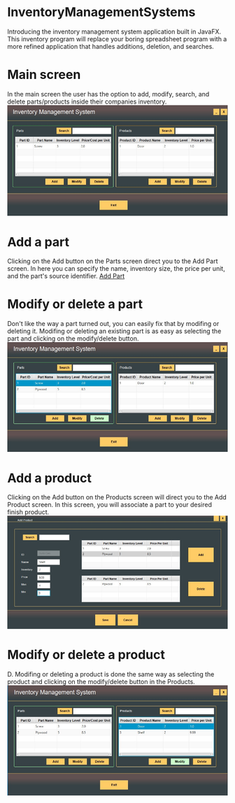 # InventoryManagementSystems
Introducing the inventory management system application built in JavaFX. This inventory program will replace your boring spreadsheet program with a more refined application that handles additions, deletion, and searches.

# Main screen
In the main screen the user has the option to add, modify, search, and delete parts/products inside their companies inventory.
![Main screen](https://raw.githubusercontent.com/rjpadilla/InventoryManagementSystems/master/screenshots/mainscreen.jpg  "Main screen") 

# Add a part
Clicking on the Add button on the Parts screen direct you to the Add Part screen. In here you can specify the name, inventory size, the price per unit, and the part's source identifier.
[Add Part](https://raw.githubusercontent.com/rjpadilla/InventoryManagementSystems/master/screenshots/addpartscreen.jpg  "Add Part") 

# Modify or delete a part
Don't like the way a part turned out, you can easily fix that by modifing or deleting it. Modifing or deleting an existing part is as easy as selecting the part and clicking on the modify/delete button.
![Modify/Delete Part](https://raw.githubusercontent.com/rjpadilla/InventoryManagementSystems/master/screenshots/selectedpart.jpg  "Modify/Delete Part") 

# Add a product
Clicking on the Add button on the Products screen will direct you to the Add Product screen. In this screen, you will associate a part to your desired finish product.
![Add Product](https://raw.githubusercontent.com/rjpadilla/InventoryManagementSystems/master/screenshots/addproductscreen.jpg  "Add Product") 

# Modify or delete a product
D. Modifing or deleting a product is done the same way as selecting the product and clicking on the modify/delete button in the Products.
![Modify/Delete Product](https://raw.githubusercontent.com/rjpadilla/InventoryManagementSystems/master/screenshots/selectedproduct.jpg "Modify/Delete Product") 
